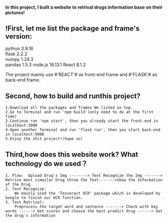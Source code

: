 #### In this project, I built a website to retrival drugs information base on their pictures!

## !First, let me list the package and frame's version:

python                    3.9.16  
flask                     2.2.2            
numpy                     1.24.3           
pandas                    1.5.3 
node.js                   16.13.1
React                     8.1.2

The project mainly use #'REACT'# as front-end frame and #'FLASK'# as back-end frame.

## Second, how to build and runthis project?
    1.Download all the packages and frames We listed on top.  
    2.Go to Terminal and run 'npm build'(only need to do at the first time)  
    3.Continue run 'npm start', then you already start the front-end in localhost:3000  
    4.Open another Terminal and run 'flask run', then you start back-end in localhost:5000  
    5.Enjoy the shit project!(hope so)  

## Third,how does this website work? What technology do we used？
    1. Flow:  Upload Drug's Img --------> Text Recognize the Img -------> Retrive most simailar Drug throw the Text------->Show the Information of the Drug  
    2. Text Recognize:  
        We mainly used the 'Tesseract OCR' package which is developed by Google to finish our OCR function.  
    3. Text Retrival:  
        Preprocess the target word and sentence -------> Check with key words ------> Get scores and choose the best predict drug ------> Get the drug's information

